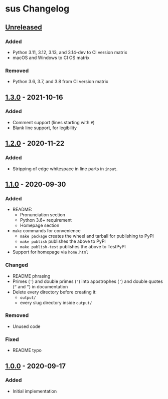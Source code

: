 # sus Changelog


<!--
- Added: for new features
- Changed: for changes in existing functionality
- Deprecated: for soon-to-be removed features
- Removed: for now removed features
- Fixed: for any bug fixes
- Security: in case of vulnerabilities
-->


## [Unreleased]

### Added
- Python 3.11, 3.12, 3.13, and 3.14-dev to CI version matrix
- macOS and Windows to CI OS matrix

### Removed
- Python 3.6, 3.7, and 3.8 from CI version matrix


## [1.3.0] - 2021-10-16

### Added
- Comment support (lines starting with `#`)
- Blank line support, for legibility


## [1.2.0] - 2020-11-22

### Added
- Stripping of edge whitespace in line parts in `input`.


## [1.1.0] - 2020-09-30

### Added
- README:
  - Pronunciation section
  - Python 3.6+ requirement
  - Homepage section
- `make` commands for convenience
  - `make package` creates the wheel and tarball for publishing to PyPI
  - `make publish` publishes the above to PyPI
  - `make publish-test` publishes the above to TestPyPI
- Support for homepage via `home.html`

### Changed
- README phrasing
- Primes (`'`) and double primes (`"`) into apostrophes (`’`) and double quotes (`“` and `”`) in documentation
- Delete every directory before creating it:
  - `output/`
  - every slug directory inside `output/`

### Removed
- Unused code

### Fixed
- README typo


## [1.0.0] - 2020-09-17

### Added
- Initial implementation


[Unreleased]: https://github.com/nkantar/sus/compare/1.3.0...HEAD
[1.3.0]: https://github.com/nkantar/sus/compare/1.2.0...1.3.0
[1.2.0]: https://github.com/nkantar/sus/compare/1.1.0...1.2.0
[1.1.0]: https://github.com/nkantar/sus/compare/1.0.0...1.1.0
[1.0.0]: https://github.com/nkantar/sus/releases/tag/1.0.0
